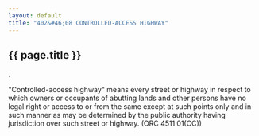 ```yaml
---
layout: default 
title: "402&#46;08 CONTROLLED-ACCESS HIGHWAY"
---
```


{{ page.title }}
----------------

.

"Controlled-access highway" means every street or highway in respect to
which owners or occupants of abutting lands and other persons have no
legal right or access to or from the same except at such points only and
in such manner as may be determined by the public authority having
jurisdiction over such street or highway. (ORC 4511.01(CC))
